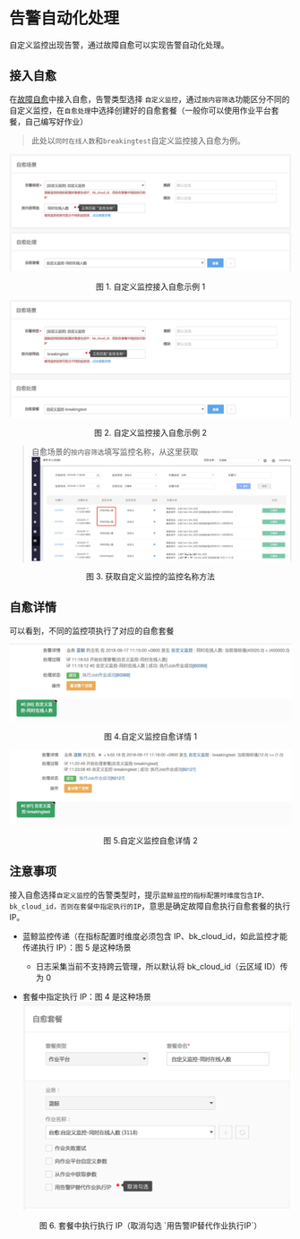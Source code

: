 # 告警自动化处理

自定义监控出现告警，通过故障自愈可以实现告警自动化处理。

## 接入自愈

在[故障自愈](http://docs.bk.tencent.com/product_white_paper/fta/)中接入自愈，告警类型选择 `自定义监控`，通过`按内容筛选`功能区分不同的自定义监控，在`自愈处理`中选择创建好的自愈套餐（一般你可以使用作业平台套餐，自己编写好作业）

> 此处以`同时在线人数`和`breakingtest`自定义监控接入自愈为例。

![](../../media/15371569255649.jpg)
<center>图 1. 自定义监控接入自愈示例 1</center>

![](../../media/15371568683111.jpg)
<center>图 2. 自定义监控接入自愈示例 2</center>

> 自愈场景的`按内容筛选`填写监控名称，从这里获取
![](../../media/15371616525603.jpg)
<center>图 3. 获取自定义监控的监控名称方法</center>

## 自愈详情

可以看到，不同的监控项执行了对应的自愈套餐

![](../../media/15371566583825.jpg)
<center>图 4.自定义监控自愈详情 1</center>

![](../../media/15371566918617.jpg)
<center>图 5.自定义监控自愈详情 2</center>

## 注意事项

接入自愈选择`自定义监控`的告警类型时，提示`蓝鲸监控的指标配置时维度包含IP、bk_cloud_id，否则在套餐中指定执行的IP`，意思是确定故障自愈执行自愈套餐的执行 IP。

- 蓝鲸监控传递（在指标配置时维度必须包含 IP、bk_cloud_id，如此监控才能传递执行 IP）：图 5 是这种场景
    - 日志采集当前不支持跨云管理，所以默认将 bk_cloud_id（云区域 ID）传为 0

- 套餐中指定执行 IP：图 4 是这种场景
![-w721](../../media/15371617303402.jpg)
<center>图 6. 套餐中执行执行 IP（取消勾选 `用告警IP替代作业执行IP`）</center>
